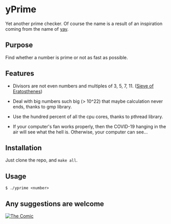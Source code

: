 # yPrime

Yet another prime checker. Of course the name is a result of an inspiration coming from the name of [yay](https://github.com/Jguer/yay).

## Purpose

Find whether a number is prime or not as fast as possible.

## Features

- Divisors are not even numbers and multiples of 3, 5, 7, 11. ([Sieve of Eratosthenes](https://en.wikipedia.org/wiki/Sieve_of_Eratosthenes)) 

- Deal with big numbers such big (> 10^22) that maybe calculation never ends, thanks to gmp library.

- Use the hundred percent of all the cpu cores, thanks to pthread library.

- If your computer's fan works properly, then the COVID-19 hanging in the air will see what the hell is. Otherwise, your computer can see...

## Installation

Just clone the repo, and `make all`.

## Usage

```
$ ./yprime <number>
```

## Any suggestions are welcome

[![The Comic](https://imgs.xkcd.com/comics/code_quality.png "xkcd.com/1513")](https://xkcd.com/1513)
